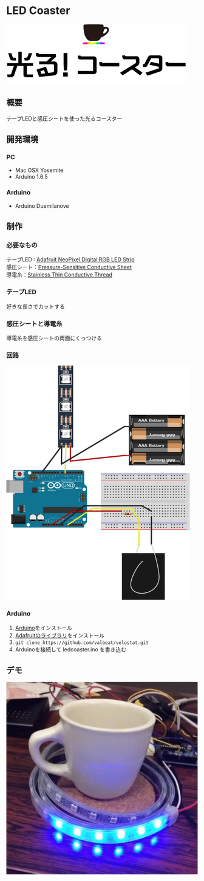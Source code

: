 LED Coaster
===
![光る！コースター](./logo.png)

## 概要
テープLEDと感圧シートを使った光るコースター
## 開発環境
### PC
+ Mac OSX Yosemite 
+ Arduino 1.6.5

### Arduino
+ Arduino Duemilanove

## 制作
### 必要なもの
テープLED : [Adafruit NeoPixel Digital RGB LED Strip](http://www.adafruit.com/products/1138)  
感圧シート：[Pressure-Sensitive Conductive Sheet](https://www.adafruit.com/products/1361)  
導電糸：[Stainless Thin Conductive Thread](http://www.adafruit.com/products/640)

### テープLED
好きな長さでカットする
### 感圧シートと導電糸
導電糸を感圧シートの両面にくっつける
### 回路
![回路図](./circuit/circuit.png)

### Arduino
1. [Arduino](https://www.arduino.cc/en/Main/Software)をインストール  
2. [Adafruitのライブラリ](https://github.com/adafruit/Adafruit_NeoPixel)をインストール  
3. `git clone https://github.com/valbeat/velostat.git`    
4. Arduinoを接続して ledcoaster.ino を書き込む  

## デモ
![movie](movie.gif)
